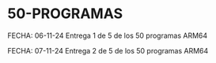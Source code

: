 # 50-PROGRAMAS
FECHA: 06-11-24
Entrega 1 de 5  de los 50 programas  ARM64

FECHA: 07-11-24
Entrega 2 de 5  de los 50 programas  ARM64 

